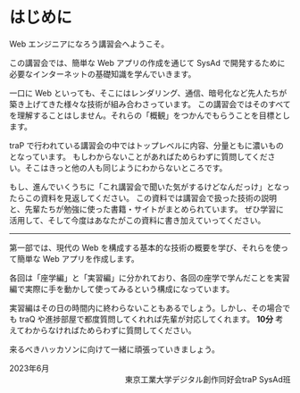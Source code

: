 # はじめに

Web エンジニアになろう講習会へようこそ。

この講習会では、簡単な Web アプリの作成を通じて SysAd で開発するために必要なインターネットの基礎知識を学んでいきます。

一口に Web といっても、そこにはレンダリング、通信、暗号化など先人たちが築き上げてきた様々な技術が組み合わさっています。
この講習会ではそのすべてを理解することはしません。それらの「概観」をつかんでもらうことを目標とします。

traP で行われている講習会の中ではトップレベルに内容、分量ともに濃いものとなっています。
もしわからないことがあればためらわずに質問してください。そこはきっと他の人も同じようにわからないところです。

もし、進んでいくうちに「これ講習会で聞いた気がするけどなんだっけ」となったらこの資料を見返してください。
この資料では講習会で扱った技術の説明と、先輩たちが勉強に使った書籍・サイトがまとめられています。
ぜひ学習に活用して、そして今度はあなたがこの資料に書き加えていってください。

--- 

第一部では、現代の Web を構成する基本的な技術の概要を学び、それらを使って簡単な Web アプリを作成します。

各回は「座学編」と「実習編」に分かれており、各回の座学で学んだことを実習編で実際に手を動かして使ってみるという構成になっています。

実習編はその日の時間内に終わらないこともあるでしょう。しかし、その場合でも traQ や進捗部屋で都度質問してくれれば先輩が対応してくれます。
**10分** 考えてわからなければためらわずに質問してください。

来るべきハッカソンに向けて一緒に頑張っていきましょう。
<div style="text-align: left;">
2023年6月
</div>
<div style="text-align: right;">
東京工業大学デジタル創作同好会traP SysAd班
</div>




